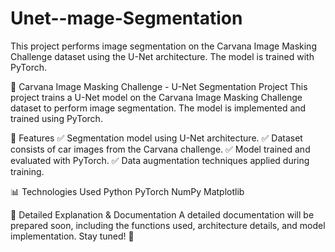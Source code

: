 # Unet--mage-Segmentation
This project performs image segmentation on the Carvana Image Masking Challenge dataset using the U-Net architecture. The model is trained with PyTorch.


🚀 Carvana Image Masking Challenge - U-Net Segmentation Project
This project trains a U-Net model on the Carvana Image Masking Challenge dataset to perform image segmentation. The model is implemented and trained using PyTorch.

📌 Features
✅ Segmentation model using U-Net architecture.
✅ Dataset consists of car images from the Carvana challenge.
✅ Model trained and evaluated with PyTorch.
✅ Data augmentation techniques applied during training.

📊 Technologies Used
Python
PyTorch
NumPy 
Matplotlib

📌 Detailed Explanation & Documentation
A detailed documentation will be prepared soon, including the functions used, architecture details, and model implementation. Stay tuned! 🚀
